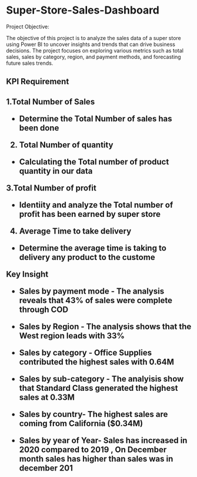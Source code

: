 # Super-Store-Sales-Dashboard

Project Objective:

The objective of this project is to analyze the sales data of a super store using Power BI to uncover insights and trends that can drive business decisions. The project focuses on exploring various metrics such as total sales, sales by category, region, and payment methods, and forecasting future sales trends.

<h2>KPI Requirement <h2/> 

1.Total Number of Sales

- Determine the Total Number of sales has been done 
    
2. Total Number of quantity
   
- Calculating the Total number of product quantity in our data
    
3.Total Number of profit

- Identiity and analyze the Total number of profit has been earned by super store
    
4. Average Time to take delivery
   
- Determine the average time is taking to delivery any product to the custome
  

Key Insight 
- Sales by payment mode - The analysis reveals that 43% of sales were
complete through COD

- Sales by Region - The analysis shows that the West region leads with 33%

- Sales by category - Office Supplies contributed the highest sales with 0.64M

- Sales by sub-category - The analyisis show that Standard Class generated
the highest sales at 0.33M
- Sales by country- The highest sales are coming from California ($0.34M)
- Sales by year of Year- Sales has increased in 2020 compared to 2019 , On
December month sales has higher than sales was in december 201
